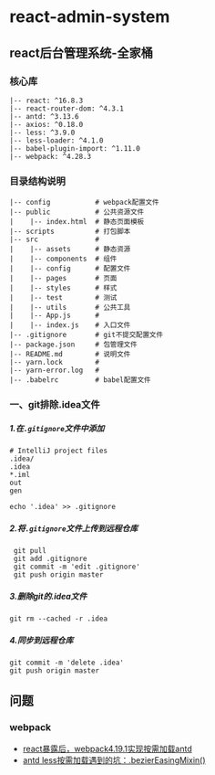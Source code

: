 # react-admin-system
## react后台管理系统-全家桶
### 核心库
```
|-- react: ^16.8.3
|-- react-router-dom: ^4.3.1
|-- antd: ^3.13.6
|-- axios: ^0.18.0
|-- less: ^3.9.0
|-- less-loader: ^4.1.0
|-- babel-plugin-import: ^1.11.0
|-- webpack: ^4.28.3
```
### 目录结构说明
```
|-- config           # webpack配置文件        
|-- public           # 公共资源文件
|    |-- index.html  # 静态页面模板
|-- scripts          # 打包脚本
|-- src              #    
|    |-- assets      # 静态资源
|    |-- components  # 组件
|    |-- config      # 配置文件
|    |-- pages       # 页面
|    |-- styles      # 样式
|    |-- test        # 测试
|    |-- utils       # 公共工具
|    |-- App.js      # 
|    |-- index.js    # 入口文件
|-- .gitignore       # git不提交配置文件
|-- package.json     # 包管理文件
|-- README.md        # 说明文件
|-- yarn.lock        # 
|-- yarn-error.log   #    
|-- .babelrc         # babel配置文件
```
### 一、git排除.idea文件

##### 1.在`.gitignore`文件中添加
```
# IntelliJ project files
.idea/
.idea
*.iml
out
gen

echo '.idea' >> .gitignore
```

##### 2.将`.gitignore`文件上传到远程仓库

```git
 git pull
 git add .gitignore
 git commit -m 'edit .gitignore'
 git push origin master
```
##### 3.删除git的.idea文件
```git
git rm --cached -r .idea
```
##### 4.同步到远程仓库
```git
git commit -m 'delete .idea'
git push origin master
```

## 问题
### webpack 
 - [react暴露后，webpack4.19.1实现按需加载antd](https://juejin.im/post/5c3964986fb9a049b41cb040)
 - [antd less按需加载遇到的坑：.bezierEasingMixin()](https://blog.csdn.net/weixin_40814356/article/details/84676903)